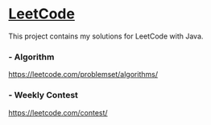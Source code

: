 # [LeetCode](https://leetcode.com/)
This project contains my solutions for LeetCode with Java.

### - Algorithm

https://leetcode.com/problemset/algorithms/

### - Weekly Contest

https://leetcode.com/contest/
